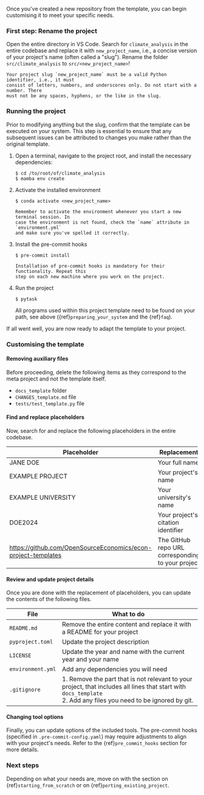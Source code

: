 Once you've created a new repository from the template, you can begin customising it to
meet your specific needs.

### First step: Rename the project

Open the entire directory in VS Code. Search for `climate_analysis` in the entire
codebase and replace it with `new_project_name`, i.e., a concise version of your
project's name (often called a "slug"). Rename the folder `src/climate_analysis` to
`src/<new_project_name>`!

```{warning}
Your project slug `new_project_name` must be a valid Python identifier, i.e., it must
consist of letters, numbers, and underscores only. Do not start with a number. There
must not be any spaces, hyphens, or the like in the slug.
```

### Running the project

Prior to modifying anything but the slug, confirm that the template can be executed on
your system. This step is essential to ensure that any subsequent issues can be
attributed to changes you make rather than the original template.

1. Open a terminal, navigate to the project root, and install the necessary
   dependencies:

   ```console
   $ cd /to/root/of/climate_analysis
   $ mamba env create
   ```

1. Activate the installed environment

   ```console
   $ conda activate <new_project_name>
   ```

   ```{note}
   Remember to activate the environment whenever you start a new terminal session. In
   case the environment is not found, check the `name` attribute in `environment.yml`
   and make sure you've spelled it correctly.
   ```

1. Install the pre-commit hooks

   ```console
   $ pre-commit install
   ```

   ```{note}
   Installation of pre-commit hooks is mandatory for their functionality. Repeat this
   step on each new machine where you work on the project.
   ```

1. Run the project

   ```console
   $ pytask
   ```

   All programs used within this project template need to be found on your path, see
   above ({ref}`preparing_your_system` and the {ref}`faq`).

If all went well, you are now ready to adapt the template to your project.

### Customising the template

#### Removing auxiliary files

Before proceeding, delete the following items as they correspond to the meta project and
not the template itself.

- `docs_template` folder
- `CHANGES_template.md` file
- `tests/test_template.py` file

#### Find and replace placeholders

Now, search for and replace the following placeholders in the entire codebase.

| Placeholder                                                   | Replacement                                       |
| ------------------------------------------------------------- | ------------------------------------------------- |
| JANE DOE                                                      | Your full name                                    |
| EXAMPLE PROJECT                                               | Your project's name                               |
| EXAMPLE UNIVERSITY                                            | Your university's name                            |
| DOE2024                                                       | Your project's citation identifier                |
| https://github.com/OpenSourceEconomics/econ-project-templates | The GitHub repo URL corresponding to your project |

#### Review and update project details

Once you are done with the replacement of placeholders, you can update the contents of
the following files.

| File              | What to do                                                                                                                                                           |
| ----------------- | -------------------------------------------------------------------------------------------------------------------------------------------------------------------- |
| `README.md`       | Remove the entire content and replace it with a README for your project                                                                                              |
| `pyproject.toml`  | Update the project description                                                                                                                                       |
| `LICENSE`         | Update the year and name with the current year and your name                                                                                                         |
| `environment.yml` | Add any dependencies you will need                                                                                                                                   |
| `.gitignore`      | 1. Remove the part that is not relevant to your project, that includes all lines that start with `docs_template`<br> 2. Add any files you need to be ignored by git. |

#### Changing tool options

Finally, you can update options of the included tools. The pre-commit hooks (specified
in `.pre-commit-config.yaml`) may require adjustments to align with your project's
needs. Refer to the {ref}`pre_commit_hooks` section for more details.

### Next steps

Depending on what your needs are, move on with the section on
{ref}`starting_from_scratch` or on {ref}`porting_existing_project`.
